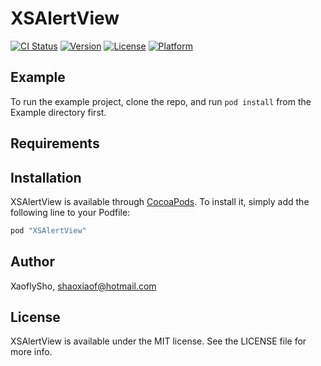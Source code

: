 # XSAlertView

[![CI Status](http://img.shields.io/travis/XaoflySho/XSAlertView.svg?style=flat)](https://travis-ci.org/XaoflySho/XSAlertView)
[![Version](https://img.shields.io/cocoapods/v/XSAlertView.svg?style=flat)](http://cocoapods.org/pods/XSAlertView)
[![License](https://img.shields.io/cocoapods/l/XSAlertView.svg?style=flat)](http://cocoapods.org/pods/XSAlertView)
[![Platform](https://img.shields.io/cocoapods/p/XSAlertView.svg?style=flat)](http://cocoapods.org/pods/XSAlertView)

## Example

To run the example project, clone the repo, and run `pod install` from the Example directory first.

## Requirements

## Installation

XSAlertView is available through [CocoaPods](http://cocoapods.org). To install
it, simply add the following line to your Podfile:

```ruby
pod "XSAlertView"
```

## Author

XaoflySho, shaoxiaof@hotmail.com

## License

XSAlertView is available under the MIT license. See the LICENSE file for more info.
